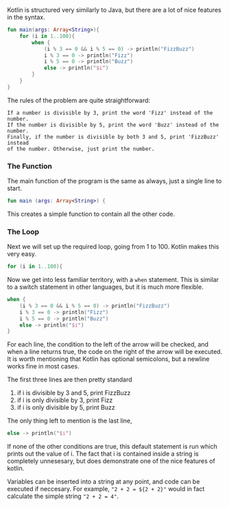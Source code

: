 Kotlin is structured very similarly to Java, but there are a lot of nice features in the syntax.

```kotlin
fun main(args: Array<String>){
    for (i in 1..100){
        when {
            (i % 3 == 0 && i % 5 == 0) -> println("FizzBuzz")
            i % 3 == 0 -> println("Fizz")
            i % 5 == 0 -> println("Buzz")
            else -> println("$i")
        }
    }
}
```

The rules of the problem are quite straightforward:

    If a number is divisible by 3, print the word 'Fizz' instead of the number.
    If the number is divisible by 5, print the word 'Buzz' instead of the number.
    Finally, if the number is divisible by both 3 and 5, print 'FizzBuzz' instead
    of the number. Otherwise, just print the number.

### The Function

The main function of the program is the same as always, just a single line to start.

```kotlin
fun main (args: Array<String>) {
```

This creates a simple function to contain all the other code.

### The Loop

Next we will set up the required loop, going from 1 to 100. Kotlin makes this very easy.

```kotlin
for (i in 1..100){
```

Now we get into less familiar territory, with a `when` statement. This is similar to a switch statement in other languages, but it is much more flexible.

```kotlin
when {
    (i % 3 == 0 && i % 5 == 0) -> println("FizzBuzz")
    i % 3 == 0 -> println("Fizz")
    i % 5 == 0 -> println("Buzz")
    else -> println("$i")
}
```

For each line, the condition to the left of the arrow will be checked, and when a line returns true, the code on the right of the arrow will be executed.
It is worth mentioning that Kotlin has optional semicolons, but a newline works fine in most cases.

The first three lines are then pretty standard
1. if i is divisible by 3 and 5, print FizzBuzz
2. if i is only divisible by 3, print Fizz
3. if i is only divisible by 5, print Buzz

The only thing left to mention is the last line,

```kotlin
else -> println("$i")
```

If none of the other conditions are true, this default statement is run which prints out the value of i.
The fact that i is contained inside a string is completely unnesesary, but does demonstrate one of the nice features of kotlin.

Variables can be inserted into a string at any point, and code can be executed if neccesary.
For example, `"2 + 2 = ${2 + 2}"` would in fact calculate the simple string `"2 + 2 = 4"`.
